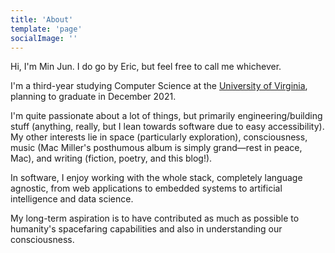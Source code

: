 ```yaml
---
title: 'About'
template: 'page'
socialImage: ''
---
```


Hi, I'm Min Jun. I do go by Eric, but feel free to call me whichever.

I'm a third-year studying Computer Science at the [University of Virginia](https://www.virginia.edu), planning to graduate in December 2021.

I'm quite passionate about a lot of things, but primarily engineering/building stuff (anything, really, but I lean towards software due to easy accessibility). My other interests lie in space (particularly exploration), consciousness, music (Mac Miller's posthumous album is simply grand—rest in peace, Mac), and writing (fiction, poetry, and this blog!).

In software, I enjoy working with the whole stack, completely language agnostic, from web applications to embedded systems to artificial intelligence and data science.

My long-term aspiration is to have contributed as much as possible to humanity's spacefaring capabilities and also in understanding our consciousness.
